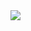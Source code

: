 <img src="https://img.shields.io/badge/JavaScript-F7DF1E?style=flat-square&logo=JavaScript&logoColor=white"/>
